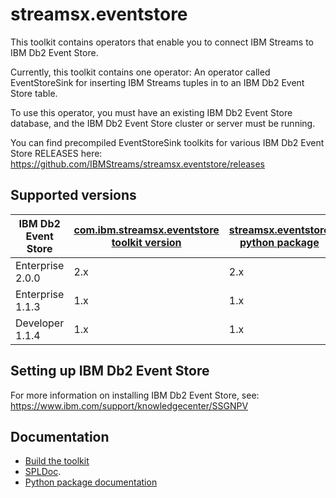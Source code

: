 # streamsx.eventstore

This toolkit contains operators that enable you to connect IBM Streams to IBM Db2 Event Store.

Currently, this toolkit contains one operator: An operator called EventStoreSink for inserting IBM Streams tuples in to an IBM Db2 Event Store table.

To use this operator, you must have an existing IBM Db2 Event Store database, and the IBM Db2 Event Store cluster or server must be running. 

You can find precompiled EventStoreSink toolkits for various IBM Db2 Event Store RELEASES here:
<https://github.com/IBMStreams/streamsx.eventstore/releases>


## Supported versions

IBM Db2 Event Store            | [com.ibm.streamsx.eventstore toolkit version](https://github.com/IBMStreams/streamsx.eventstore/releases) | [streamsx.eventstore python package](https://pypi.org/project/streamsx.eventstore/) |
--------            | -------------- | -----------  |
Enterprise 2.0.0	            | 2.x  | 2.x |
Enterprise 1.1.3             | 1.x      | 1.x |
Developer 1.1.4	            | 1.x  | 1.x |


## Setting up IBM Db2 Event Store

For more information on installing IBM Db2 Event Store, see:
<https://www.ibm.com/support/knowledgecenter/SSGNPV>


## Documentation

* [Build the toolkit](BUILD.md)
* [SPLDoc](https://ibmstreams.github.io/streamsx.eventstore/doc/spldoc2.0/html/).
* [Python package documentation](http://streamsxeventstore.readthedocs.io)


